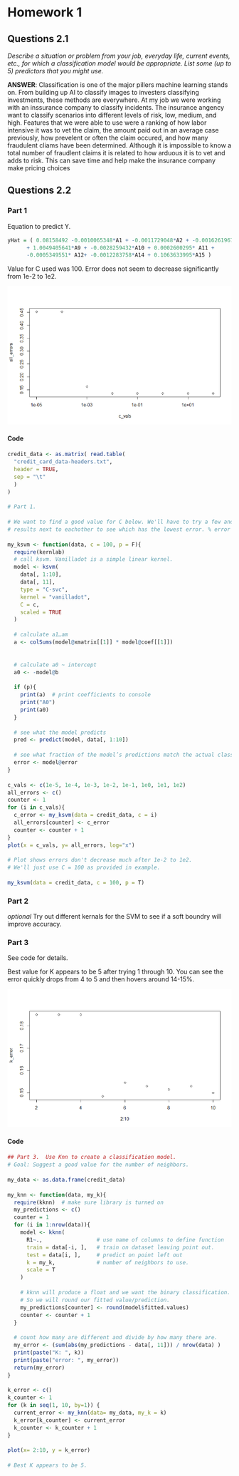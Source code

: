 # Homework 1

## Questions 2.1

_Describe a situation or problem from your job, everyday life, current events, etc., for which a classification model would be appropriate. List some (up to 5) predictors that you might use._

**ANSWER**: Classification is one of the major pillers machine learning stands on. 
From building up AI to classify images to investers classifying investments, 
these methods are everywhere. At my job we were working with an inssurance 
company to classify incidents. The insurance angency want to classify scenarios into different levels of risk, low, medium, and high. 
Features that we were able to use were a ranking of how labor intensive it was to vet the claim, 
the amount paid out in an average case previously, how prevelent or often the claim occured, 
and how many fraudulent cliams have been determined. Although it is impossible to know a total number of fraudlent claims it 
is related to how arduous it is to vet and adds to risk. This can save time and help make the insurance company make pricing choices  


## Questions 2.2

### Part 1
Equation to predict Y. 
```R
yHat = ( 0.08158492 -0.0010065348*A1 + -0.0011729048*A2 + -0.0016261967*A3 + 0.0030064203*A8 
      + 1.0049405641*A9 + -0.0028259432*A10 + 0.0002600295* A11 + 
      -0.0005349551* A12+ -0.0012283758*A14 + 0.1063633995*A15 )
```
Value for C used was 100. Error does not seem to decrease significantly from 1e-2 to 1e2. 

![ksvm-error-plot](/hw1/Rplot-ksvm-errors.png)


#### Code
```R
credit_data <- as.matrix( read.table(
  "credit_card_data-headers.txt", 
  header = TRUE, 
  sep = "\t"
  ) 
)

# Part 1.

# We want to find a good value for C below. We'll have to try a few and plot their
# results next to eachother to see which has the lowest error. % error here

my_ksvm <- function(data, c = 100, p = F){ 
  require(kernlab)
  # call ksvm. Vanilladot is a simple linear kernel.
  model <- ksvm(
    data[, 1:10], 
    data[, 11], 
    type = "C-svc", 
    kernel = "vanilladot", 
    C = c, 
    scaled = TRUE
  )
  
  # calculate a1…am
  a <- colSums(model@xmatrix[[1]] * model@coef[[1]])

  
  # calculate a0 ~ intercept 
  a0 <- -model@b
  
  if (p){
    print(a)  # print coefficients to console
    print("A0")
    print(a0)
  }
  
  # see what the model predicts
  pred <- predict(model, data[, 1:10])
  
  # see what fraction of the model’s predictions match the actual classification
  error <- model@error
}

c_vals <- c(1e-5, 1e-4, 1e-3, 1e-2, 1e-1, 1e0, 1e1, 1e2)
all_errors <- c()
counter <- 1
for (i in c_vals){
  c_error <- my_ksvm(data = credit_data, c = i)  
  all_errors[counter] <- c_error
  counter <- counter + 1
}
plot(x = c_vals, y= all_errors, log="x")

# Plot shows errors don't decrease much after 1e-2 to 1e2. 
# We'll just use C = 100 as provided in example. 

my_ksvm(data = credit_data, c = 100, p = T)
```

### Part 2
_optional_ Try out different kernals for the SVM to see if a soft boundry will improve accuracy. 

### Part 3
See code for details. 

Best value for K appears to be 5 after trying 1 through 10. You can see the error quickly drops from 4 to 5 and then hovers around 14-15%. 

![knn-error-plot](/hw1/Rplot-knn.png)

#### Code
```R
## Part 3.  Use Knn to create a classification model.
# Goal: Suggest a good value for the number of neighbors.

my_data <- as.data.frame(credit_data)

my_knn <- function(data, my_k){
  require(kknn)  # make sure library is turned on
  my_predictions <- c()
  counter = 1
  for (i in 1:nrow(data)){
    model <- kknn(
      R1~.,                 # use name of columns to define function
      train = data[-i, ],   # train on dataset leaving point out. 
      test = data[i, ],     # predict on point left out
      k = my_k,             # number of neighbors to use.
      scale = T
    )
    
    # kknn will produce a float and we want the binary classification. 
    # So we will round our fitted value/prediction. 
    my_predictions[counter] <- round(model$fitted.values)
    counter <- counter + 1
  }
  
  # count how many are different and divide by how many there are.
  my_error <- (sum(abs(my_predictions - data[, 11])) / nrow(data) )
  print(paste("K: ", k))
  print(paste("error: ", my_error))
  return(my_error)
}

k_error <- c()
k_counter <- 1
for (k in seq(1, 10, by=1)) {
  current_error <- my_knn(data= my_data, my_k = k)
  k_error[k_counter] <- current_error
  k_counter <- k_counter + 1
}

plot(x= 2:10, y = k_error)

# Best K appears to be 5. 
```
